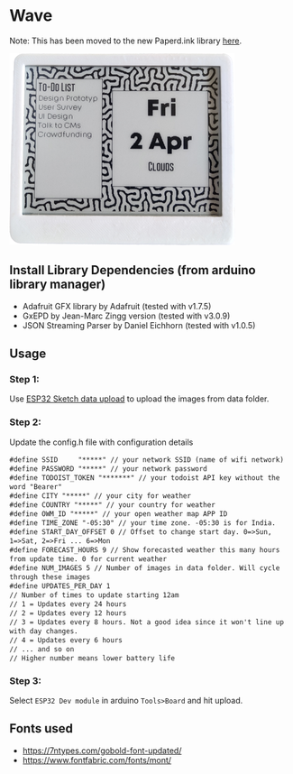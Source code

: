 # Wave

Note: This has been moved to the new Paperd.ink library [here](https://github.com/paperdink/PaperdInk-Library/tree/main/examples/Wave).

![Full Image](wave_image.png)

## Install Library Dependencies (from arduino library manager)
  - Adafruit GFX library by Adafruit (tested with v1.7.5)
  - GxEPD by Jean-Marc Zingg version (tested with v3.0.9)
  - JSON Streaming Parser by Daniel Eichhorn (tested with v1.0.5)

## Usage
### Step 1:
Use [ESP32 Sketch data upload](https://randomnerdtutorials.com/install-esp32-filesystem-uploader-arduino-ide/) to upload the images from data folder.
### Step 2:
Update the config.h file with configuration details
```
#define SSID     "*****" // your network SSID (name of wifi network)
#define PASSWORD "*****" // your network password
#define TODOIST_TOKEN "*******" // your todoist API key without the word "Bearer"
#define CITY "*****" // your city for weather
#define COUNTRY "*****" // your country for weather
#define OWM_ID "*****" // your open weather map APP ID
#define TIME_ZONE "-05:30" // your time zone. -05:30 is for India.
#define START_DAY_OFFSET 0 // Offset to change start day. 0=>Sun, 1=>Sat, 2=>Fri ... 6=>Mon
#define FORECAST_HOURS 9 // Show forecasted weather this many hours from update time. 0 for current weather
#define NUM_IMAGES 5 // Number of images in data folder. Will cycle through these images
#define UPDATES_PER_DAY 1
// Number of times to update starting 12am
// 1 = Updates every 24 hours 
// 2 = Updates every 12 hours
// 3 = Updates every 8 hours. Not a good idea since it won't line up with day changes.
// 4 = Updates every 6 hours
// ... and so on
// Higher number means lower battery life
```
### Step 3:
Select `ESP32 Dev module` in arduino `Tools>Board` and hit upload.

## Fonts used
- https://7ntypes.com/gobold-font-updated/
- https://www.fontfabric.com/fonts/mont/
